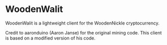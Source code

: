 # WoodenWalit
WoodenWalit is a lightweight client for the WoodenNickle cryptocurrency.

Credit to aaronduino (Aaron Janse) for the original mining code. This client is based on a modified version of his code.
